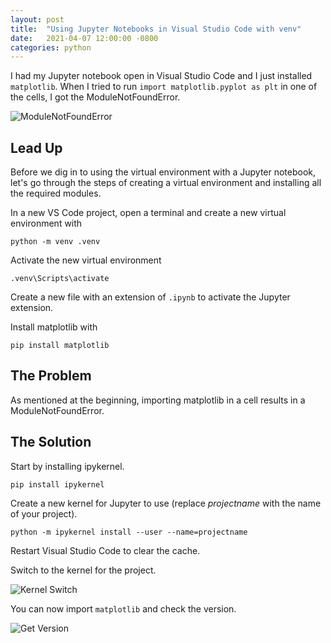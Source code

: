 ```yaml
---
layout: post
title:  "Using Jupyter Notebooks in Visual Studio Code with venv"
date:   2021-04-07 12:00:00 -0800
categories: python
---
```


I had my Jupyter notebook open in Visual Studio Code and I just installed ```matplotlib```. When I tried to run ```import matplotlib.pyplot as plt``` in one of the cells, I got the ModuleNotFoundError.

![ModuleNotFoundError](https://carloandaya.s3-us-west-2.amazonaws.com/assets/images/posts/20210407_02_modulenotfounderror.png)

## Lead Up

Before we dig in to using the virtual environment with a Jupyter notebook, let's go through the steps of creating a virtual environment and installing all the required modules.

In a new VS Code project, open a terminal and create a new virtual environment with

```python -m venv .venv```

Activate the new virtual environment

```.venv\Scripts\activate```

Create a new file with an extension of ```.ipynb``` to activate the Jupyter extension.

Install matplotlib with

```pip install matplotlib```

## The Problem

As mentioned at the beginning, importing matplotlib in a cell results in a ModuleNotFoundError.

## The Solution

Start by installing ipykernel.

```pip install ipykernel```

Create a new kernel for Jupyter to use (replace *projectname* with the name of your project).

```python -m ipykernel install --user --name=projectname```

Restart Visual Studio Code to clear the cache.

Switch to the kernel for the project.

![Kernel Switch](https://carloandaya.s3-us-west-2.amazonaws.com/assets/images/posts/20210407_03_kernelswitch.png)

You can now import ```matplotlib``` and check the version.

![Get Version](https://carloandaya.s3-us-west-2.amazonaws.com/assets/images/posts/20210407_04_matplotlibversion.png)
